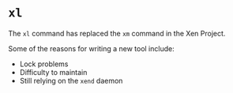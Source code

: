 # `xl`

The `xl` command has replaced the `xm` command in the Xen Project.

Some of the reasons for writing a new tool include:

* Lock problems
* Difficulty to maintain
* Still relying on the `xend` daemon
